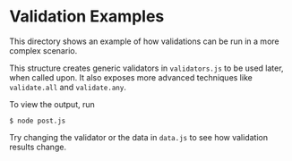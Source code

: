 # Validation Examples

This directory shows an example of how validations can be run in a more complex scenario.

This structure creates generic validators in `validators.js` to be used later, when called upon. It also exposes more advanced techniques like `validate.all` and `validate.any`.

To view the output, run

```
$ node post.js
```

Try changing the validator or the data in `data.js` to see how validation results change.
